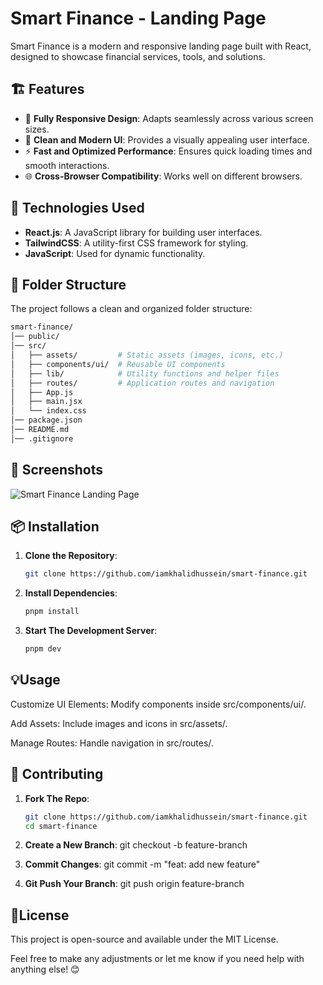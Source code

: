 # Smart Finance - Landing Page
Smart Finance is a modern and responsive landing page built with React, designed to showcase financial services, tools, and solutions.

## 🏗 Features
- 📱 **Fully Responsive Design**: Adapts seamlessly across various screen sizes.
- 🎨 **Clean and Modern UI**: Provides a visually appealing user interface.
- ⚡ **Fast and Optimized Performance**: Ensures quick loading times and smooth interactions.
- 🌐 **Cross-Browser Compatibility**: Works well on different browsers.

## 🚀 Technologies Used
- **React.js**: A JavaScript library for building user interfaces.
- **TailwindCSS**: A utility-first CSS framework for styling.
- **JavaScript**: Used for dynamic functionality.

## 📂 Folder Structure
The project follows a clean and organized folder structure:

```bash
smart-finance/  
│── public/
│── src/
│   ├── assets/         # Static assets (images, icons, etc.)
│   ├── components/ui/  # Reusable UI components
│   ├── lib/            # Utility functions and helper files
│   ├── routes/         # Application routes and navigation
│   ├── App.js
│   ├── main.jsx
│   └── index.css
│── package.json
│── README.md
│── .gitignore
```

## 📸 Screenshots

![Smart Finance Landing Page](./public/smart-finance.png)  

## 📦 Installation

1. **Clone the Repository**:
   ```bash
   git clone https://github.com/iamkhalidhussein/smart-finance.git

2. **Install Dependencies**:
   ```bash
   pnpm install

2. **Start The Development Server**:
   ```bash
   pnpm dev

## 💡Usage

Customize UI Elements: Modify components inside src/components/ui/.

Add Assets: Include images and icons in src/assets/.

Manage Routes: Handle navigation in src/routes/.

## 🔧 Contributing

1. **Fork The Repo**:
   ```bash
   git clone https://github.com/iamkhalidhussein/smart-finance.git
   cd smart-finance

2. **Create a New Branch**:
    git checkout -b feature-branch

3. **Commit Changes**:
    git commit -m "feat: add new feature"

3. **Git Push Your Branch**:
    git push origin feature-branch

## 📜License
This project is open-source and available under the MIT License.

Feel free to make any adjustments or let me know if you need help with anything else! 😊